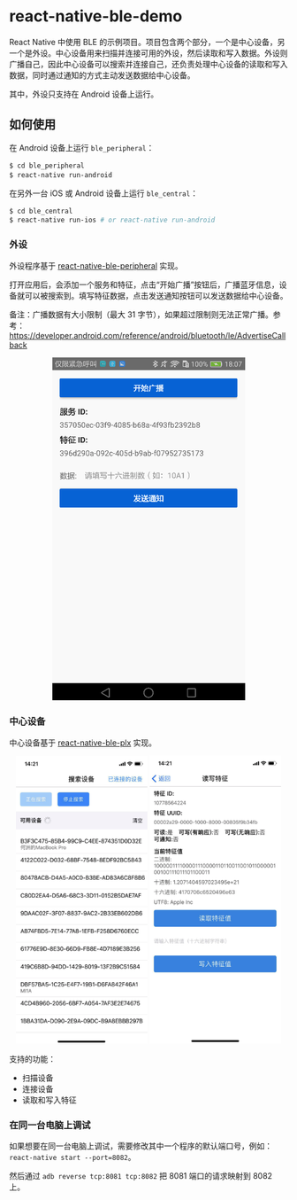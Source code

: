 # react-native-ble-demo

React Native 中使用 BLE 的示例项目。项目包含两个部分，一个是中心设备，另一个是外设。中心设备用来扫描并连接可用的外设，然后读取和写入数据。外设则广播自己，因此中心设备可以搜索并连接自己，还负责处理中心设备的读取和写入数据，同时通过通知的方式主动发送数据给中心设备。

其中，外设只支持在 Android 设备上运行。

## 如何使用

在 Android 设备上运行 `ble_peripheral`：

```bash
$ cd ble_peripheral
$ react-native run-android
```

在另外一台 iOS 或 Android 设备上运行 `ble_central`：

```bash
$ cd ble_central
$ react-native run-ios # or react-native run-android
```

### 外设

外设程序基于 [react-native-ble-peripheral](https://github.com/himelbrand/react-native-ble-peripheral) 实现。

打开应用后，会添加一个服务和特征，点击“开始广播”按钮后，广播蓝牙信息，设备就可以被搜索到。填写特征数据，点击发送通知按钮可以发送数据给中心设备。

备注：广播数据有大小限制（最大 31 字节），如果超过限制则无法正常广播。参考：https://developer.android.com/reference/android/bluetooth/le/AdvertiseCallback

<div align=center>
<img src="screenshot/peripheral.png">
</div>

### 中心设备

中心设备基于 [react-native-ble-plx](https://github.com/Polidea/react-native-ble-plx) 实现。

<div align=center>
<img src="screenshot/search.png">
<img src="screenshot/characteristic.png">
</div>

支持的功能：
- 扫描设备
- 连接设备
- 读取和写入特征

### 在同一台电脑上调试

如果想要在同一台电脑上调试，需要修改其中一个程序的默认端口号，例如：`react-native start --port=8082`。

然后通过 `adb reverse tcp:8081 tcp:8082` 把 8081 端口的请求映射到 8082 上。